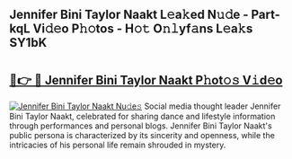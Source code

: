 ## Jennifer Bini Taylor Naakt L𝚎a𝚔ed N𝚞𝚍e - Part-kqL Vi𝚍𝚎o P𝚑𝚘tos - H𝚘𝚝 O𝚗𝚕yf𝚊ns L𝚎a𝚔s SY1bK

# <h2><a href="http://kf2o21.oniu.top/?m=Jennifer+Bini+Taylor+Naakt">🔗👉 🔴 Jennifer Bini Taylor Naakt P𝚑ot𝚘𝚜 V𝚒d𝚎o</a></h2>

[![Jennifer Bini Taylor Naakt Nu𝚍e𝚜](https://i.imgur.com/0qMVB7G.gif)](http://kf2o21.oniu.top/?m=Jennifer+Bini+Taylor+Naakt)
Social media thought leader Jennifer Bini Taylor Naakt, celebrated for sharing dance and lifestyle information through performances and personal blogs. Jennifer Bini Taylor Naakt's public persona is characterized by its sincerity and openness, while the intricacies of his personal life remain shrouded in mystery.  
